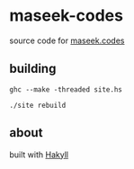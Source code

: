 maseek-codes
=============

source code for [maseek.codes](http://maseek.codes)


## building

`ghc --make -threaded site.hs`

`./site rebuild`

## about

built with [Hakyll](http://jaspervdj.be/hakyll/)
